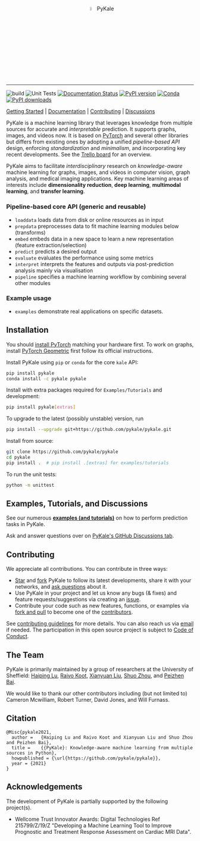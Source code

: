 <p align="center">
  <img src="https://github.com/pykale/pykale/raw/master/docs/images/pykale_logo.png" width="5%" alt='project-monai'> PyKale
</p>

-----------------------------------------

![build](https://github.com/pykale/pykale/workflows/build/badge.svg)
![Unit Tests](https://github.com/pykale/pykale/workflows/unit%20tests/badge.svg)
[![Documentation Status](https://readthedocs.org/projects/pykale/badge/?version=latest)](https://pykale.readthedocs.io/en/latest/?badge=latest)
[![PyPI version](https://img.shields.io/pypi/v/pykale?color=blue)](https://pypi.org/project/pykale/)
[![Conda](https://img.shields.io/conda/v/pykale/pykale?color=blue)](https://anaconda.org/pykale/pykale)
[![PyPI downloads](https://pepy.tech/badge/pykale)](https://pepy.tech/project/pykale)

[Getting Started](https://github.com/pykale/pykale/tree/master/examples) |
[Documentation](https://pykale.readthedocs.io/) |
[Contributing](https://github.com/pykale/pykale/blob/master/CONTRIBUTING.md) |
[Discussions](https://github.com/pykale/pykale/discussions)

PyKale is a machine learning library that leverages knowledge from multiple sources for accurate and *interpretable* prediction. It supports graphs, images, and videos now. It is based on [PyTorch](https://pytorch.org/) and several other libraries but differs from existing ones by adopting a unified *pipeline-based API* design, enforcing *standardization* and *minimalism*, and incorporating key recent developments. See the [Trello board](https://trello.com/b/X8VBNAvf/pykale-api-overview) for an overview.

PyKale aims to facilitate *interdisciplinary* research on *knowledge-aware* machine learning for graphs, images, and videos in computer vision, graph analysis, and medical imaging applications. Key machine learning areas of interests include **dimensionality reduction**, **deep learning**, **multimodal learning**, and **transfer learning**.

### Pipeline-based core API (generic and reusable)

- `loaddata` loads data from disk or online resources as in input
- `prepdata` preprocesses data to fit machine learning modules below (transforms)
- `embed` embeds data in a new space to learn a new representation (feature extraction/selection)
- `predict` predicts a desired output
- `evaluate` evaluates the performance using some metrics
- `interpret` interprets the features and outputs via post-prediction analysis mainly via visualisation
- `pipeline` specifies a machine learning workflow by combining several other modules

### Example usage

- `examples` demonstrate real applications on specific datasets.

## Installation

You should [install PyTorch](https://pytorch.org/get-started/locally/) matching your hardware first. To work on graphs, install [PyTorch Geometric](https://github.com/rusty1s/pytorch_geometric) first follow its official instructions.

Install PyKale using `pip` or `conda` for the core `kale` API:

```bash
pip install pykale
conda install -c pykale pykale
```

Install with extra packages required for `Examples/Tutorials` and development:

```sh
pip install pykale[extras]
```

To upgrade to the latest (possibly unstable) version, run

```bash
pip install --upgrade git+https://github.com/pykale/pykale.git
```

Install from source:

```sh
git clone https://github.com/pykale/pykale
cd pykale
pip install .  # pip install .[extras] for examples/tutorials
```

To run the unit tests:

```bash
python -m unittest
```

## Examples, Tutorials, and Discussions

See our numerous [**examples (and tutorials)**](https://github.com/pykale/pykale/tree/master/examples) on how to perform prediction tasks in PyKale.

Ask and answer questions over on [PyKale's GitHub Discussions tab](https://github.com/pykale/pykale/discussions).

## Contributing

We appreciate all contributions. You can contribute in three ways:

- [Star](https://docs.github.com/en/github/getting-started-with-github/saving-repositories-with-stars) and [fork](https://docs.github.com/en/github/getting-started-with-github/fork-a-repo) PyKale to follow its latest developments, share it with your networks, and [ask questions](https://github.com/pykale/pykale/discussions)  about it.
- Use PyKale in your project and let us know any bugs (& fixes) and feature requests/suggestions via creating an [issue](https://github.com/pykale/pykale/issues).
- Contribute your code such as new features, functions, or examples via [fork and pull](https://docs.github.com/en/github/collaborating-with-issues-and-pull-requests/about-collaborative-development-models) to become one of the [contributors](https://github.com/pykale/pykale/graphs/contributors).

See [contributing guidelines](https://github.com/pykale/pykale/blob/master/CONTRIBUTING.md) for more details. You can also reach us via <a href="mailto:pykale-group&#64;sheffield.ac.uk">email</a> if needed. The participation in this open source project is subject to [Code of Conduct](https://github.com/pykale/pykale/blob/master/CODE_OF_CONDUCT.md).

## The Team

PyKale is primarily maintained by a group of researchers at the University of Sheffield: [Haiping Lu](http://staffwww.dcs.shef.ac.uk/people/H.Lu/), [Raivo Koot](https://github.com/RaivoKoot), [Xianyuan Liu](https://github.com/XianyuanLiu), [Shuo Zhou](https://sz144.github.io/), and [Peizhen Bai](https://github.com/pz-white).

We would like to thank our other contributors including (but not limited to) Cameron Mcwilliam, Robert Turner, David Jones, and Will Furnass.

## Citation

    @Misc{pykale2021,
      author =   {Haiping Lu and Raivo Koot and Xianyuan Liu and Shuo Zhou and Peizhen Bai},
      title =    {{PyKale}: Knowledge-aware machine learning from multiple sources in Python},
      howpublished = {\url{https://github.com/pykale/pykale}},
      year = {2021}
    }

## Acknowledgements

The development of PyKale is partially supported by the following project(s).

- Wellcome Trust Innovator Awards: Digital Technologies Ref 215799/Z/19/Z "Developing a Machine Learning Tool to Improve Prognostic and Treatment Response Assessment on Cardiac MRI Data".
